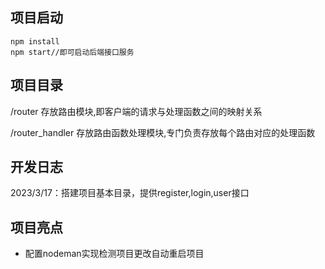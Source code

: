 ## 项目启动
```
npm install 
npm start//即可启动后端接口服务
```
## 项目目录
/router 存放路由模块,即客户端的请求与处理函数之间的映射关系 

/router_handler 存放路由函数处理模块,专门负责存放每个路由对应的处理函数

## 开发日志
2023/3/17：搭建项目基本目录，提供register,login,user接口

## 项目亮点
* 配置nodeman实现检测项目更改自动重启项目
